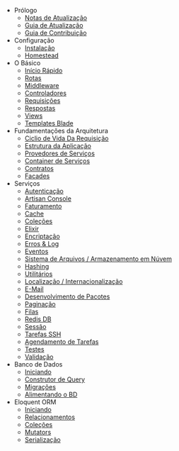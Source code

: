 - Prólogo
    - [Notas de Atualização](/docs/{{version}}/releases)
    - [Guia de Atualização](/docs/{{version}}/upgrade)
    - [Guia de Contribuição](/docs/{{version}}/contributions)
- Configuração
    - [Instalação](/docs/{{version}}/installation)
    - [Homestead](/docs/{{version}}/homestead)
- O Básico
    - [Início Rápido](/docs/{{version}}/quickstart)
    - [Rotas](/docs/{{version}}/routing)
    - [Middleware](/docs/{{version}}/middleware)
    - [Controladores](/docs/{{version}}/controllers)
    - [Requisições](/docs/{{version}}/requests)
    - [Respostas](/docs/{{version}}/responses)
    - [Views](/docs/{{version}}/views)
    - [Templates Blade](/docs/{{version}}/blade)
- Fundamentações da Arquitetura
    - [Ciclio de Vida Da Requisição](/docs/{{version}}/lifecycle)
    - [Estrutura da Aplicação](/docs/{{version}}/structure)
    - [Provedores de Serviços](/docs/{{version}}/providers)
    - [Container de Serviços](/docs/{{version}}/container)
    - [Contratos](/docs/{{version}}/contracts)
    - [Facades](/docs/{{version}}/facades)
- Serviços
    - [Autenticação](/docs/{{version}}/authentication)
    - [Artisan Console](/docs/{{version}}/artisan)
    - [Faturamento](/docs/{{version}}/billing)
    - [Cache](/docs/{{version}}/cache)
    - [Coleções](/docs/{{version}}/collections)
    - [Elixir](/docs/{{version}}/elixir)
    - [Encriptação](/docs/{{version}}/encryption)
    - [Erros & Log](/docs/{{version}}/errors)
    - [Eventos](/docs/{{version}}/events)
    - [Sistema de Arquivos / Armazenamento em Núvem](/docs/{{version}}/filesystem)
    - [Hashing](/docs/{{version}}/hashing)
    - [Utilitários](/docs/{{version}}/helpers)
    - [Localização / Internacionalização](/docs/{{version}}/localization)
    - [E-Mail](/docs/{{version}}/mail)
    - [Desenvolvimento de Pacotes](/docs/{{version}}/packages)
    - [Paginação](/docs/{{version}}/pagination)
    - [Filas](/docs/{{version}}/queues)
    - [Redis DB](/docs/{{version}}/redis)
    - [Sessão](/docs/{{version}}/session)
    - [Tarefas SSH](/docs/{{version}}/envoy)
    - [Agendamento de Tarefas](/docs/{{version}}/scheduling)
    - [Testes](/docs/{{version}}/testing)
    - [Validação](/docs/{{version}}/validation)
- Banco de Dados
    - [Iniciando](/docs/{{version}}/database)
    - [Construtor de Query](/docs/{{version}}/queries)
    - [Migrações](/docs/{{version}}/migrations)
    - [Alimentando o BD](/docs/{{version}}/seeding)
- Eloquent ORM
    - [Iniciando](/docs/{{version}}/eloquent)
    - [Relacionamentos](/docs/{{version}}/eloquent-relationships)
    - [Coleções](/docs/{{version}}/eloquent-collections)
    - [Mutators](/docs/{{version}}/eloquent-mutators)
    - [Serialização](/docs/{{version}}/eloquent-serialization)
